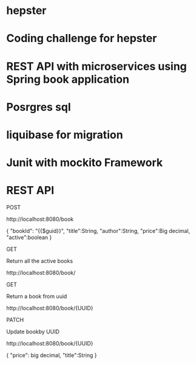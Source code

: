 # hepster
# Coding challenge for hepster 
# REST API with microservices using Spring book application
# Posrgres sql
# liquibase for migration
# Junit with mockito Framework
# REST API


POST

http://localhost:8080/book

{
    "bookId": "{{$guid}}",
    "title":String,
    "author":String,
    "price":Big decimal,
    "active":boolean
}

GET  

Return all the active books

http://localhost:8080/book/

GET 

Return a book from uuid

http://localhost:8080/book/{UUID}


PATCH

Update bookby UUID 

http://localhost:8080/book/{UUID}

{
    "price": big decimal,
    "title":String
}





